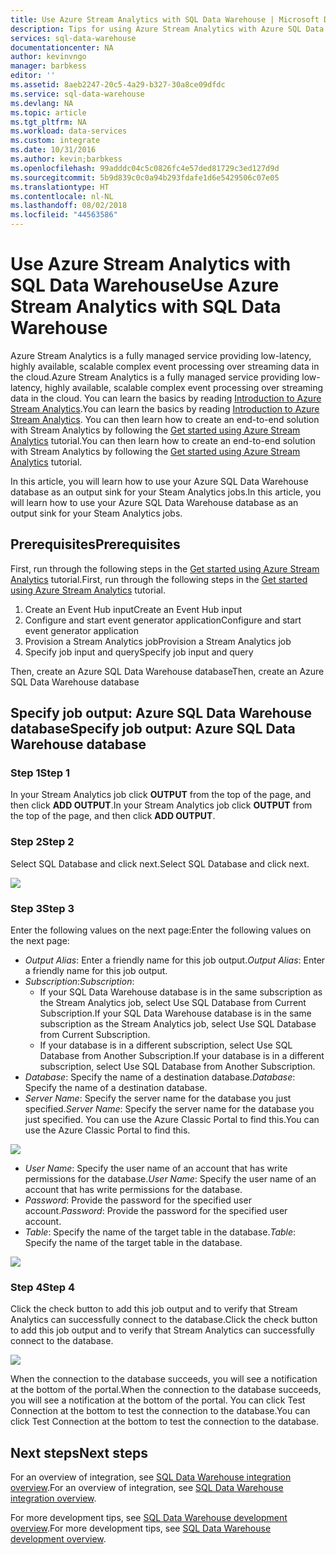 ```yaml
---
title: Use Azure Stream Analytics with SQL Data Warehouse | Microsoft Docs
description: Tips for using Azure Stream Analytics with Azure SQL Data Warehouse for developing solutions.
services: sql-data-warehouse
documentationcenter: NA
author: kevinvngo
manager: barbkess
editor: ''
ms.assetid: 8aeb2247-20c5-4a29-b327-30a8ce09dfdc
ms.service: sql-data-warehouse
ms.devlang: NA
ms.topic: article
ms.tgt_pltfrm: NA
ms.workload: data-services
ms.custom: integrate
ms.date: 10/31/2016
ms.author: kevin;barbkess
ms.openlocfilehash: 99adddc04c5c0826fc4e57ded81729c3ed127d9d
ms.sourcegitcommit: 5b9d839c0c0a94b293fdafe1d6e5429506c07e05
ms.translationtype: HT
ms.contentlocale: nl-NL
ms.lasthandoff: 08/02/2018
ms.locfileid: "44563586"
---
```

# <a name="use-azure-stream-analytics-with-sql-data-warehouse"></a><span data-ttu-id="fc95f-103">Use Azure Stream Analytics with SQL Data Warehouse</span><span class="sxs-lookup"><span data-stu-id="fc95f-103">Use Azure Stream Analytics with SQL Data Warehouse</span></span>
<span data-ttu-id="fc95f-104">Azure Stream Analytics is a fully managed service providing low-latency, highly available, scalable complex event processing over streaming data in the cloud.</span><span class="sxs-lookup"><span data-stu-id="fc95f-104">Azure Stream Analytics is a fully managed service providing low-latency, highly available, scalable complex event processing over streaming data in the cloud.</span></span> <span data-ttu-id="fc95f-105">You can learn the basics by reading [Introduction to Azure Stream Analytics][Introduction to Azure Stream Analytics].</span><span class="sxs-lookup"><span data-stu-id="fc95f-105">You can learn the basics by reading [Introduction to Azure Stream Analytics][Introduction to Azure Stream Analytics].</span></span> <span data-ttu-id="fc95f-106">You can then learn how to create an end-to-end solution with Stream Analytics by following the [Get started using Azure Stream Analytics][Get started using Azure Stream Analytics] tutorial.</span><span class="sxs-lookup"><span data-stu-id="fc95f-106">You can then learn how to create an end-to-end solution with Stream Analytics by following the [Get started using Azure Stream Analytics][Get started using Azure Stream Analytics] tutorial.</span></span>

<span data-ttu-id="fc95f-107">In this article, you will learn how to use your Azure SQL Data Warehouse database as an output sink for your Steam Analytics jobs.</span><span class="sxs-lookup"><span data-stu-id="fc95f-107">In this article, you will learn how to use your Azure SQL Data Warehouse database as an output sink for your Steam Analytics jobs.</span></span>

## <a name="prerequisites"></a><span data-ttu-id="fc95f-108">Prerequisites</span><span class="sxs-lookup"><span data-stu-id="fc95f-108">Prerequisites</span></span>
<span data-ttu-id="fc95f-109">First, run through the following steps in the [Get started using Azure Stream Analytics][Get started using Azure Stream Analytics] tutorial.</span><span class="sxs-lookup"><span data-stu-id="fc95f-109">First, run through the following steps in the [Get started using Azure Stream Analytics][Get started using Azure Stream Analytics] tutorial.</span></span>  

1. <span data-ttu-id="fc95f-110">Create an Event Hub input</span><span class="sxs-lookup"><span data-stu-id="fc95f-110">Create an Event Hub input</span></span>
2. <span data-ttu-id="fc95f-111">Configure and start event generator application</span><span class="sxs-lookup"><span data-stu-id="fc95f-111">Configure and start event generator application</span></span>
3. <span data-ttu-id="fc95f-112">Provision a Stream Analytics job</span><span class="sxs-lookup"><span data-stu-id="fc95f-112">Provision a Stream Analytics job</span></span>
4. <span data-ttu-id="fc95f-113">Specify job input and query</span><span class="sxs-lookup"><span data-stu-id="fc95f-113">Specify job input and query</span></span>

<span data-ttu-id="fc95f-114">Then, create an Azure SQL Data Warehouse database</span><span class="sxs-lookup"><span data-stu-id="fc95f-114">Then, create an Azure SQL Data Warehouse database</span></span>

## <a name="specify-job-output-azure-sql-data-warehouse-database"></a><span data-ttu-id="fc95f-115">Specify job output: Azure SQL Data Warehouse database</span><span class="sxs-lookup"><span data-stu-id="fc95f-115">Specify job output: Azure SQL Data Warehouse database</span></span>
### <a name="step-1"></a><span data-ttu-id="fc95f-116">Step 1</span><span class="sxs-lookup"><span data-stu-id="fc95f-116">Step 1</span></span>
<span data-ttu-id="fc95f-117">In your Stream Analytics job click **OUTPUT** from the top of the page, and then click **ADD OUTPUT**.</span><span class="sxs-lookup"><span data-stu-id="fc95f-117">In your Stream Analytics job click **OUTPUT** from the top of the page, and then click **ADD OUTPUT**.</span></span>

### <a name="step-2"></a><span data-ttu-id="fc95f-118">Step 2</span><span class="sxs-lookup"><span data-stu-id="fc95f-118">Step 2</span></span>
<span data-ttu-id="fc95f-119">Select SQL Database and click next.</span><span class="sxs-lookup"><span data-stu-id="fc95f-119">Select SQL Database and click next.</span></span>

![][add-output]

### <a name="step-3"></a><span data-ttu-id="fc95f-120">Step 3</span><span class="sxs-lookup"><span data-stu-id="fc95f-120">Step 3</span></span>
<span data-ttu-id="fc95f-121">Enter the following values on the next page:</span><span class="sxs-lookup"><span data-stu-id="fc95f-121">Enter the following values on the next page:</span></span>

* <span data-ttu-id="fc95f-122">*Output Alias*: Enter a friendly name for this job output.</span><span class="sxs-lookup"><span data-stu-id="fc95f-122">*Output Alias*: Enter a friendly name for this job output.</span></span>
* <span data-ttu-id="fc95f-123">*Subscription*:</span><span class="sxs-lookup"><span data-stu-id="fc95f-123">*Subscription*:</span></span>
  * <span data-ttu-id="fc95f-124">If your SQL Data Warehouse database is in the same subscription as the Stream Analytics job, select Use SQL Database from Current Subscription.</span><span class="sxs-lookup"><span data-stu-id="fc95f-124">If your SQL Data Warehouse database is in the same subscription as the Stream Analytics job, select Use SQL Database from Current Subscription.</span></span>
  * <span data-ttu-id="fc95f-125">If your database is in a different subscription, select Use SQL Database from Another Subscription.</span><span class="sxs-lookup"><span data-stu-id="fc95f-125">If your database is in a different subscription, select Use SQL Database from Another Subscription.</span></span>
* <span data-ttu-id="fc95f-126">*Database*: Specify the name of a destination database.</span><span class="sxs-lookup"><span data-stu-id="fc95f-126">*Database*: Specify the name of a destination database.</span></span>
* <span data-ttu-id="fc95f-127">*Server Name*: Specify the server name for the database you just specified.</span><span class="sxs-lookup"><span data-stu-id="fc95f-127">*Server Name*: Specify the server name for the database you just specified.</span></span> <span data-ttu-id="fc95f-128">You can use the Azure Classic Portal to find this.</span><span class="sxs-lookup"><span data-stu-id="fc95f-128">You can use the Azure Classic Portal to find this.</span></span>

![][server-name]

* <span data-ttu-id="fc95f-129">*User Name*: Specify the user name of an account that has write permissions for the database.</span><span class="sxs-lookup"><span data-stu-id="fc95f-129">*User Name*: Specify the user name of an account that has write permissions for the database.</span></span>
* <span data-ttu-id="fc95f-130">*Password*: Provide the password for the specified user account.</span><span class="sxs-lookup"><span data-stu-id="fc95f-130">*Password*: Provide the password for the specified user account.</span></span>
* <span data-ttu-id="fc95f-131">*Table*: Specify the name of the target table in the database.</span><span class="sxs-lookup"><span data-stu-id="fc95f-131">*Table*: Specify the name of the target table in the database.</span></span>

![][add-database]

### <a name="step-4"></a><span data-ttu-id="fc95f-132">Step 4</span><span class="sxs-lookup"><span data-stu-id="fc95f-132">Step 4</span></span>
<span data-ttu-id="fc95f-133">Click the check button to add this job output and to verify that Stream Analytics can successfully connect to the database.</span><span class="sxs-lookup"><span data-stu-id="fc95f-133">Click the check button to add this job output and to verify that Stream Analytics can successfully connect to the database.</span></span>

![][test-connection]

<span data-ttu-id="fc95f-134">When the connection to the database succeeds, you will see a notification at the bottom of the portal.</span><span class="sxs-lookup"><span data-stu-id="fc95f-134">When the connection to the database succeeds, you will see a notification at the bottom of the portal.</span></span> <span data-ttu-id="fc95f-135">You can click Test Connection at the bottom to test the connection to the database.</span><span class="sxs-lookup"><span data-stu-id="fc95f-135">You can click Test Connection at the bottom to test the connection to the database.</span></span>

## <a name="next-steps"></a><span data-ttu-id="fc95f-136">Next steps</span><span class="sxs-lookup"><span data-stu-id="fc95f-136">Next steps</span></span>
<span data-ttu-id="fc95f-137">For an overview of integration, see [SQL Data Warehouse integration overview][SQL Data Warehouse integration overview].</span><span class="sxs-lookup"><span data-stu-id="fc95f-137">For an overview of integration, see [SQL Data Warehouse integration overview][SQL Data Warehouse integration overview].</span></span>

<span data-ttu-id="fc95f-138">For more development tips, see [SQL Data Warehouse development overview][SQL Data Warehouse development overview].</span><span class="sxs-lookup"><span data-stu-id="fc95f-138">For more development tips, see [SQL Data Warehouse development overview][SQL Data Warehouse development overview].</span></span>

<!--Image references-->

[add-output]: https://docstestmedia1.blob.core.windows.net/azure-media/articles/sql-data-warehouse/media/sql-data-warehouse-integrate-azure-stream-analytics/add-output.png
[server-name]: https://docstestmedia1.blob.core.windows.net/azure-media/articles/sql-data-warehouse/media/sql-data-warehouse-integrate-azure-stream-analytics/dw-server-name.png
[add-database]: https://docstestmedia1.blob.core.windows.net/azure-media/articles/sql-data-warehouse/media/sql-data-warehouse-integrate-azure-stream-analytics/add-database.png
[test-connection]: https://docstestmedia1.blob.core.windows.net/azure-media/articles/sql-data-warehouse/media/sql-data-warehouse-integrate-azure-stream-analytics/test-connection.png

<!--Article references-->

[Introduction to Azure Stream Analytics]: ../stream-analytics/stream-analytics-introduction.md
[Get started using Azure Stream Analytics]: ../stream-analytics/stream-analytics-get-started.md
[SQL Data Warehouse development overview]:  ./sql-data-warehouse-overview-develop.md
[SQL Data Warehouse integration overview]:  ./sql-data-warehouse-overview-integrate.md

<!--MSDN references-->

<!--Other Web references-->
[Azure Stream Analytics documentation]: http://azure.microsoft.com/documentation/services/stream-analytics/




